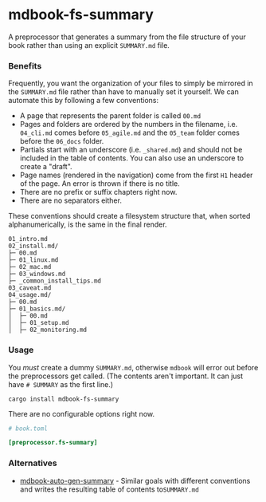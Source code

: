 # mdbook-fs-summary

A preprocessor that generates a summary from the file structure of your book rather than using an explicit `SUMMARY.md` file.

### Benefits

Frequently, you want the organization of your files to simply be mirrored in the `SUMMARY.md` file rather than have to manually set it yourself. We can automate this by following a few conventions:

- A page that represents the parent folder is called `00.md`
- Pages and folders are ordered by the numbers in the filename, i.e. `04_cli.md` comes before  `05_agile.md` and the `05_team` folder comes before the `06_docs` folder.
- Partials start with an underscore (i.e. `_shared.md`) and should not be included in the table of contents. You can also use an underscore to create a "draft".
- Page names (rendered in the navigation) come from the first `H1` header of the page. An error is thrown if there is no title.
- There are no prefix or suffix chapters right now.
- There are no separators either.

These conventions should create a filesystem structure that, when sorted alphanumerically, is the same in the final render.

```
01_intro.md
02_install.md/
├─ 00.md
├─ 01_linux.md
├─ 02_mac.md
├─ 03_windows.md
├─ _common_install_tips.md
03_caveat.md
04_usage.md/
├─ 00.md
├─ 01_basics.md/
│  ├─ 00.md
│  ├─ 01_setup.md
│  ├─ 02_monitoring.md
```

### Usage

You _must_ create a dummy `SUMMARY.md`, otherwise `mdbook` will error out before the preprocessors get called. (The contents aren't important. It can just have `# SUMMARY` as the first line.)

```
cargo install mdbook-fs-summary
```

There are no configurable options right now.

```toml
# book.toml

[preprocessor.fs-summary]
```

### Alternatives

* [mdbook-auto-gen-summary](https://crates.io/crates/mdbook-auto-gen-summary) - Similar goals with different conventions and writes the resulting table of contents to`SUMMARY.md`
